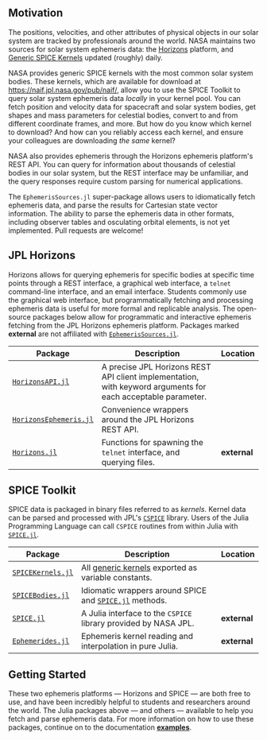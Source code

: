 ## Motivation

The positions, velocities, and other attributes of physical objects in our
solar system are tracked by professionals around the world. NASA maintains two
sources for solar system ephemeris data: the
[Horizons](https://ssd.jpl.nasa.gov/horizons/) platform, and
[Generic SPICE Kernels](https://naif.jpl.nasa.gov/pub/naif/generic_kernels/)
updated (roughly) daily.

NASA provides generic SPICE kernels with the most common solar system bodies. These kernels,
which are available for download at <https://naif.jpl.nasa.gov/pub/naif/>, allow you to
use the SPICE Toolkit to query solar system ephemeris data _locally_ in your kernel pool.
You can fetch position and velocity data for spacecraft and solar system bodies, get shapes
and mass parameters for celestial bodies, convert to and from different coordinate frames,
and more. But how do you know which kernel to download? And how can you reliably access
each kernel, and ensure your colleagues are downloading _the same_ kernel?

NASA also provides ephemeris through the Horizons ephemeris platform's REST API. 
You can query for information about thousands of celestial bodies in our solar 
system, but the REST interface may be unfamiliar, and the query responses require
custom parsing for numerical applications. 

The `EphemerisSources.jl` super-package allows users to idiomatically fetch 
ephemeris data, and parse the results for Cartesian state vector information. 
The ability to parse the ephemeris data in other formats, including observer 
tables and osculating orbital elements, is not yet implemented. Pull requests 
are welcome!

## JPL Horizons

Horizons allows for querying ephemeris for specific bodies at specific time
points through a REST interface, a graphical web interface, a `telnet`
command-line interface, and an email interface. Students commonly use the
graphical web interface, but programmatically fetching and processing ephemeris
data is useful for more formal and replicable analysis. The open-source packages
below allow for programmatic and interactive ephemeris fetching from the
JPL Horizons ephemeris platform. Packages marked **external** are not affiliated
with [`EphemerisSources.jl`](index.md).

| Package                                                                  | Description                                                                                                  | Location     |
| ------------------------------------------------------------------------ | ------------------------------------------------------------------------------------------------------------ | ------------ |
| [`HorizonsAPI.jl`](https://github.com/JuliaAstro/HorizonsAPI.jl)             | A precise JPL Horizons REST API client implementation, with keyword arguments for each acceptable parameter. |              |
| [`HorizonsEphemeris.jl`](https://github.com/JuliaAstro/HorizonsEphemeris.jl) | Convenience wrappers around the JPL Horizons REST API.                                                       |              |
| [`Horizons.jl`](https://github.com/PerezHz/Horizons.jl)                  | Functions for spawning the `telnet` interface, and querying files.                                           | **external** |

## SPICE Toolkit

SPICE data is packaged in binary files referred to as
_kernels_. Kernel data can be parsed and processed with JPL's
[`CSPICE`](https://naif.jpl.nasa.gov/naif/toolkit.html) library. Users of the
Julia Programming Language can call `CSPICE` routines from within Julia with
[`SPICE.jl`](https://github.com/JuliaAstro/SPICE.jl).

| Package                                                                       | Description                                                                                             | Location     |
| ----------------------------------------------------------------------------- | ------------------------------------------------------------------------------------------------------- | ------------ |
| [`SPICEKernels.jl`](https://github.com/JuliaAstro/SPICEKernels.jl)                | All [generic kernels](https://naif.jpl.nasa.gov/naif/data_generic.html) exported as variable constants. |              |
| [`SPICEBodies.jl`](https://github.com/JuliaAstro/SPICEBodies.jl)                  | Idiomatic wrappers around SPICE and [`SPICE.jl`](https://github.com/JuliaAstro/SPICE.jl) methods.       |              |
| [`SPICE.jl`](https://github.com/JuliaAstro/SPICE.jl)                          | A Julia interface to the `CSPICE` library provided by NASA JPL.                                         | **external** |
| [`Ephemerides.jl`](https://github.com/JuliaSpaceMissionDesign/Ephemerides.jl) | Ephemeris kernel reading and interpolation in pure Julia.                                               | **external** |

## Getting Started

These two ephemeris platforms — Horizons and SPICE — are both free to use,
and have been incredibly helpful to students and researchers around the world.
The Julia packages above — and others — available to help you fetch and parse
ephemeris data. For more information on how to use these packages, continue on
to the documentation [**examples**](examples/index.md).
